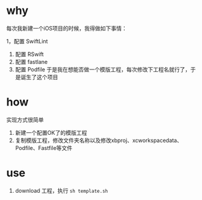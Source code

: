 # why
每次我新建一个iOS项目的时候，我得做如下事情：

1，配置 SwiftLint
1. 配置 RSwift
2. 配置 fastlane
3. 配置 Podfile
于是我在想能否做一个模版工程，每次修改下工程名就行了，于是诞生了这个项目

# how
实现方式很简单
1. 新建一个配置OK了的模版工程
2. 复制模版工程，修改文件夹名称以及修改xbproj、xcworkspacedata、Podfile、Fastfile等文件

# use
1. download 工程，执行 `sh template.sh`
